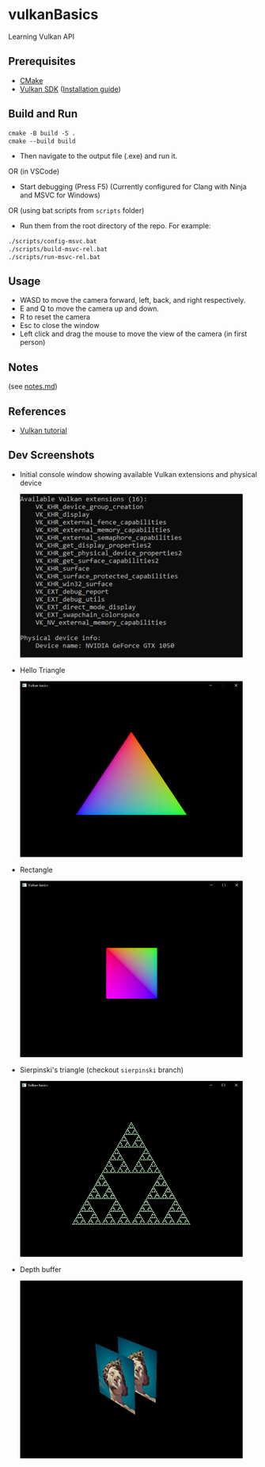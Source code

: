 # vulkanBasics
Learning Vulkan API


## Prerequisites
* [CMake](https://cmake.org/download/)
* [Vulkan SDK](https://vulkan.lunarg.com/sdk/home) ([Installation guide](https://vulkan.lunarg.com/doc/sdk/latest/windows/getting_started.html))


## Build and Run
```
cmake -B build -S .
cmake --build build
```
* Then navigate to the output file (.exe) and run it.

OR (in VSCode)

* Start debugging (Press F5) (Currently configured for Clang with Ninja and MSVC for Windows)

OR (using bat scripts from `scripts` folder)

* Run them from the root directory of the repo. For example:
```
./scripts/config-msvc.bat
./scripts/build-msvc-rel.bat
./scripts/run-msvc-rel.bat
```


## Usage
* WASD to move the camera forward, left, back, and right respectively.
* E and Q to move the camera up and down.
* R to reset the camera
* Esc to close the window
* Left click and drag the mouse to move the view of the camera (in first person)


## Notes
(see [notes.md](./notes.md))



## References
* [Vulkan tutorial](https://vulkan-tutorial.com/)


## Dev Screenshots
* Initial console window showing available Vulkan extensions and physical device

	<img src="img/initial.png" width=450>

* Hello Triangle

	<img src="img/hellotriangle.png" width=450>

* Rectangle

	<img src="img/rectangle.png" width=450>

* Sierpinski's triangle (checkout `sierpinski` branch)

	<img src="img/sierpinski.png" width=450>

* Depth buffer

	<img src="img/depth buffer.png" width=450>